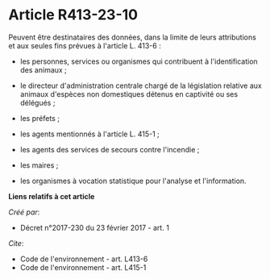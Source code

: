 # Article R413-23-10

Peuvent être destinataires des données, dans la limite de leurs attributions et aux seules fins prévues à l'article L.
413-6 :

- les personnes, services ou organismes qui contribuent à l'identification des animaux ;

- le directeur d'administration centrale chargé de la législation relative aux animaux d'espèces non domestiques détenus en
captivité ou ses délégués ;

- les préfets ;

- les agents mentionnés à l'article L. 415-1 ;

- les agents des services de secours contre l'incendie ;

- les maires ;

- les organismes à vocation statistique pour l'analyse et l'information.

**Liens relatifs à cet article**

_Créé par_:

  - Décret n°2017-230 du 23 février 2017 - art. 1

_Cite_:

  - Code de l'environnement - art. L413-6
  - Code de l'environnement - art. L415-1
